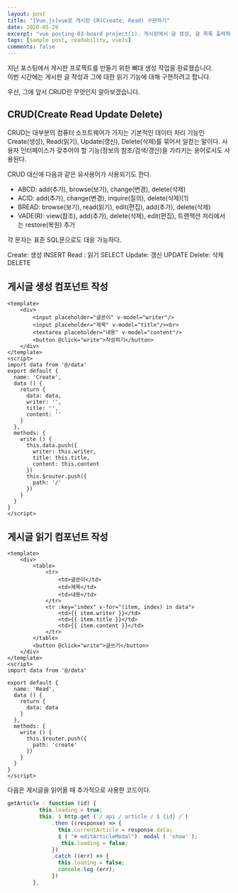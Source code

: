 ```yaml
---
layout: post
title: "[Vue.js]vue로 게시판 CR(Create, Read) 구현하기"
date: 2020-05-29
excerpt: "vue posting-03-board project(1). 게시판에서 글 생성, 글 목록 출력하는 화면을 만들어보자."
tags: [sample post, readability, vueJs]
comments: false
---
```


지난 포스팅에서 게시판 프로젝트를 만들기 위한 뼈대 생성 작업을 완료했습니다.  
이번 시간에는 게시판 글 작성과 그에 대한 읽기 기능에 대해 구현하려고 합니다.

우선, 그에 앞서 CRUD란 무엇인지 알아보겠습니다.
## CRUD(Create Read Update Delete)
CRUD는 대부분의 컴퓨터 소프트웨어가 가지는 기본적인 데이터 처리 기능인 Create(생성), Read(읽기), Update(갱신), Delete(삭제)를 묶어서 일컫는 말이다. 사용자 인터페이스가 갖추어야 할 기능(정보의 참조/검색/갱신)을 가리키는 용어로서도 사용된다.

CRUD 대신에 다음과 같은 유사용어가 사용되기도 한다.

+ ABCD: add(추가), browse(보기), change(변경), delete(삭제)
+ ACID: add(추가), change(변경), inquire(질의), delete(삭제)[1]
+ BREAD: browse(보기), read(읽기), edit(편집), add(추가), delete(삭제)
+ VADE(R): view(참조), add(추가), delete(삭제), edit(편집), 트랜잭션 처리에서는 restore(복원) 추가

각 문자는 표준 SQL문으로도 대응 가능하다.

Create:     생성	INSERT
Read  : 	읽기	SELECT
Update: 	갱신	UPDATE
Delete: 	삭제	DELETE

## 게시글 생성 컴포넌트 작성
```vue
<template>
    <div>
        <input placeholder="글쓴이" v-model="writer"/>
        <input placeholder="제목" v-model="title"/><br>
        <textarea placeholder="내용" v-model="content"/>
        <button @click="write">작성하기</button>
    </div>
</template>
<script>
import data from '@/data'
export default {
  name: 'Create',
  data () {
    return {
      data: data,
      writer: '',
      title: '',
      content: ''
    }
  },
  methods: {
    write () {
      this.data.push({
        writer: this.writer,
        title: this.title,
        content: this.content
      })
      this.$router.push({
        path: '/'
      })
    }
  }
}
</script>

```

## 게시글 읽기 컴포넌트 작성
```vue
<template>
    <div>
        <table>
            <tr>
                <td>글쓴이</td>
                <td>제목</td>
                <td>내용</td>
            </tr>
            <tr :key="index" v-for="(item, index) in data">
                <td>{{ item.writer }}</td>
                <td>{{ item.title }}</td>
                <td>{{ item.content }}</td>
            </tr>
        </table>
        <button @click="write">글쓰기</button>
    </div>
</template>
<script>
import data from '@/data'

export default {
  name: 'Read',
  data () {
    return {
      data: data
    }
  },
  methods: {
    write () {
      this.$router.push({
        path: 'create'
      })
    }
  }
}
</script>

```


다음은 게시글을 읽어올 때 추가적으로 사용한 코드이다.

```javascript
getArticle : function (id) { 
          this.loading = true; 
          this. $ http.get (`/ api / article / $ {id} /`) 
              .then ((response) => { 
                this.currentArticle = response.data; 
                $ ( "# editArticleModal"). modal ( 'show' );
                 this.loading = false; 
              }) 
              .catch ((err) => { 
                this.loading = false; 
                console.log (err); 
              }) 
        },
```